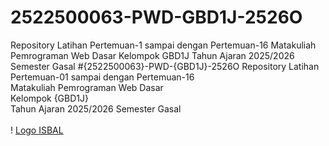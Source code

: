 # 2522500063-PWD-GBD1J-2526O
Repository Latihan Pertemuan-1 sampai dengan Pertemuan-16 Matakuliah Pemrograman Web Dasar Kelompok GBD1J Tahun Ajaran 2025/2026 Semester Gasal 
#{2522500063}-PWD-{GBD1J}-2526O
Repository Latihan Pertemuan-01 sampai dengan Pertemuan-16<br>
Matakuliah Pemrograman Web Dasar<br>
Kelompok {GBD1J}<br>
Tahun Ajaran 2025/2026
Semester Gasal<br><br>
! [Logo ISBAL](Logoisbal.png)